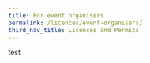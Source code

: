 ```yaml
---
title: For event organisers
permalink: /licences/event-organisers/
third_nav_title: Licences and Permits
---
```


test